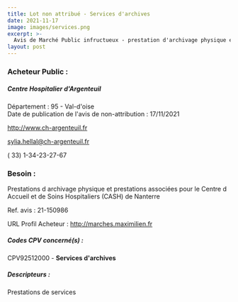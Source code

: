 ```yaml
---
title: Lot non attribué - Services d'archives
date: 2021-11-17
image: images/services.png
excerpt: >-
  Avis de Marché Public infructueux - prestation d'archivage physique et prestations associées pour les besoins du centre d'accueil et de soins hospitaliers (cash) de nanterre
layout: post
---
```


### Acheteur Public :
##### Centre Hospitalier d'Argenteuil
Département : 95 - Val-d'oise<br/>
Date de publication de l'avis de non-attribution : 17/11/2021


http://www.ch-argenteuil.fr

sylia.hellal@ch-argenteuil.fr

( 33) 1-34-23-27-67
### Besoin :

Prestations d archivage physique et prestations associées pour le Centre d Accueil et de Soins Hospitaliers (CASH) de Nanterre

Ref. avis : 21-150986

URL Profil Acheteur : http://marches.maximilien.fr

##### Codes CPV concerné(s) :
CPV92512000 - **Services d'archives** <br/>

##### Descripteurs :
Prestations de services <br/>
